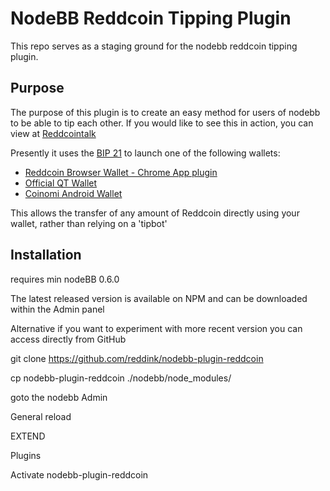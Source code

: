 # NodeBB Reddcoin Tipping Plugin 

This repo serves as a staging ground for the nodebb reddcoin tipping plugin.

## Purpose

The purpose of this plugin is to create an easy method for users of nodebb to be able to tip each other.
If you would like to see this in action, you can view at [Reddcointalk](https://www.reddcointalk.org/)

Presently it uses the [BIP 21](https://github.com/bitcoin/bips/blob/master/bip-0021.mediawiki) to launch one of the following wallets:

* [Reddcoin Browser Wallet - Chrome App plugin](https://chrome.google.com/webstore/detail/reddcoin-browser-wallet-b/alaadmjkbkmkhgdefdfeogneooblledf)
* [Official QT Wallet](https://wallet.reddcoin.com/)
* [Coinomi Android Wallet](https://coinomi.com/)

This allows the transfer of any amount of Reddcoin directly using your wallet, rather than relying on a 'tipbot'


## Installation

requires min nodeBB 0.6.0

The latest released version is available on NPM and can be downloaded within the Admin panel

Alternative if you want to experiment with more recent version you can access directly from GitHub

git clone https://github.com/reddink/nodebb-plugin-reddcoin

cp nodebb-plugin-reddcoin ./nodebb/node_modules/

goto the nodebb Admin

General reload

EXTEND

Plugins

Activate nodebb-plugin-reddcoin

